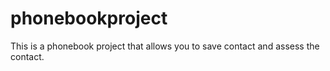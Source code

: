 # phonebookproject
This is a phonebook project that allows you to save contact and assess the contact.
